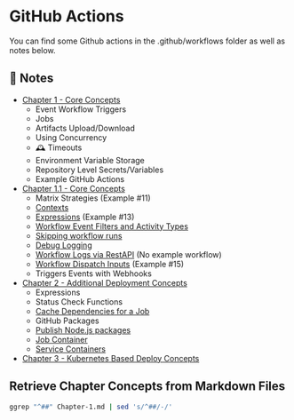 # GitHub Actions 

You can find some Github actions in the .github/workflows folder as well as notes below. 

## 📙 Notes 

- [Chapter 1 - Core Concepts](./Notes/Chapter-1.md)
  - Event Workflow Triggers   
  - Jobs 
  - Artifacts Upload/Download
  - Using Concurrency 
  - 🕰️ Timeouts 
  - Environment Variable Storage 
  - Repository Level Secrets/Variables 
  - Example GitHub Actions
- [Chapter 1.1 - Core Concepts](./Notes/Chapter-1.1.md)
  - Matrix Strategies (Example #11)
  - [Contexts](https://docs.github.com/en/actions/writing-workflows/choosing-what-your-workflow-does/accessing-contextual-information-about-workflow-runs) 
  - [Expressions](https://docs.github.com/en/actions/writing-workflows/choosing-what-your-workflow-does/evaluate-expressions-in-workflows-and-actions) (Example #13)
  - [Workflow Event Filters and Activity Types](https://docs.github.com/en/actions/writing-workflows/choosing-when-your-workflow-runs/events-that-trigger-workflows)
  - [Skipping workflow runs](https://docs.github.com/en/actions/managing-workflow-runs-and-deployments/managing-workflow-runs/skipping-workflow-runs)
  - [Debug Logging](https://docs.github.com/en/actions/monitoring-and-troubleshooting-workflows/troubleshooting-workflows/enabling-debug-logging)
  - [Workflow Logs via RestAPI](https://docs.github.com/en/rest/actions/workflows?apiVersion=2022-11-28) (No example workflow)
  - [Workflow Dispatch Inputs](https://docs.github.com/en/actions/writing-workflows/workflow-syntax-for-github-actions#onworkflow_dispatch) (Example #15) 
  - Triggers Events with Webhooks 
- [Chapter 2 - Additional Deployment Concepts](./Notes/Chapter-2.md)
  - Expressions
  - Status Check Functions 
  - [Cache Dependencies for a Job](https://docs.github.com/en/actions/writing-workflows/choosing-what-your-workflow-does/caching-dependencies-to-speed-up-workflows)
  - GitHub Packages 
  - [Publish Node.js packages](https://docs.github.com/en/actions/use-cases-and-examples/publishing-packages/publishing-nodejs-packages)
  - [Job Container](https://docs.github.com/en/actions/writing-workflows/choosing-where-your-workflow-runs/running-jobs-in-a-container)
  - [Service Containers](https://docs.github.com/en/actions/use-cases-and-examples/using-containerized-services/about-service-containers)
- [Chapter 3 - Kubernetes Based Deploy Concepts](./Notes/Chapter-3.md)



## Retrieve Chapter Concepts from Markdown Files 

```bash
ggrep "^##" Chapter-1.md | sed 's/^##/-/'
```